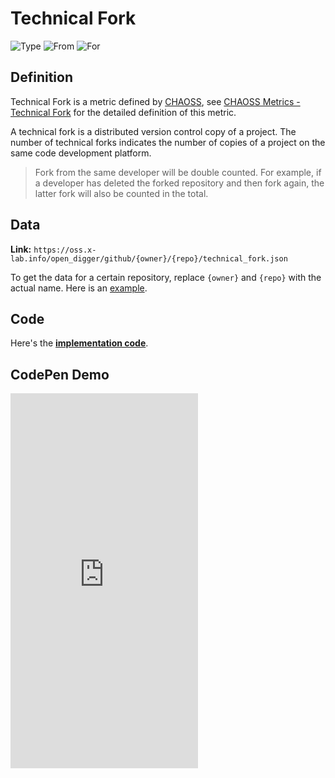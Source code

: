 # Technical Fork

![Type](https://img.shields.io/badge/Type-Metric-blue) ![From](https://img.shields.io/badge/From-CHAOSS-blue) ![For](https://img.shields.io/badge/For-Repo-blue)

## Definition

Technical Fork is a metric defined by [CHAOSS](https://chaoss.community), see [CHAOSS Metrics - Technical Fork](https://chaoss.community/kb/metric-technical-fork/) for the detailed definition of this metric.

A technical fork is a distributed version control copy of a project. The number of technical forks indicates the number of copies of a project on the same code development platform.

> Fork from the same developer will be double counted. For example, if a developer has deleted the forked repository and then fork again, the latter fork will also be counted in the total.


## Data

**Link:** `https://oss.x-lab.info/open_digger/github/{owner}/{repo}/technical_fork.json`

To get the data for a certain repository, replace `{owner}` and `{repo}` with the actual name. Here is an [example](https://oss.x-lab.info/open_digger/github/X-lab2017/open-digger/technical_fork.json).

## Code

Here's the [**implementation code**](https://github.com/X-lab2017/open-digger/blob/465d2e3ddb57c0da7fab18435f711d4fa0a63f22/src/metrics/chaoss.ts#L12).



## CodePen Demo

<iframe height="600" scrolling="no" title="OpenDigger - [X-lab] Attention/Stars/Technical Fork/Bus Factor" src="https://codepen.io/frank-zsy/embed/MWBdpNg?type=technical_fork&default-tab=js%2Cresult&editable=true" frameborder="no" loading="lazy" allowtransparency="true" allowfullscreen="true">
  See the Pen <a href="https://codepen.io/frank-zsy/pen/MWBdpNg?type=technical_fork">
  OpenDigger - [X-lab] Attention/Stars/Technical Fork/Bus Factor</a> by Frank Zhao (<a href="https://codepen.io/frank-zsy">@frank-zsy</a>)
  on <a href="https://codepen.io">CodePen</a>.
</iframe>